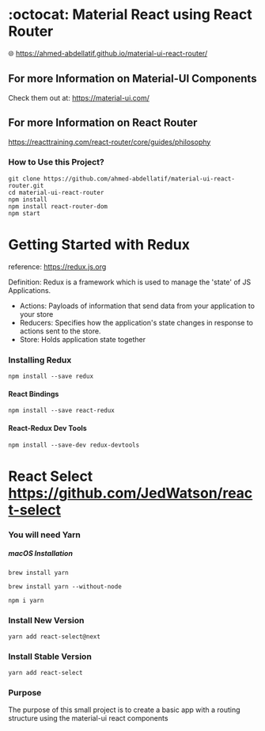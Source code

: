 # :octocat: Material React using React Router
:globe_with_meridians: https://ahmed-abdellatif.github.io/material-ui-react-router/


## For more Information on Material-UI Components
Check them out at: https://material-ui.com/


## For more Information on React Router
https://reacttraining.com/react-router/core/guides/philosophy


### How to Use this Project?

```
git clone https://github.com/ahmed-abdellatif/material-ui-react-router.git
cd material-ui-react-router
npm install
npm install react-router-dom
npm start
```

# Getting Started with Redux

reference: https://redux.js.org

Definition: Redux is a framework which is used to manage the 'state' of JS Applications.

- Actions: Payloads of information that send data from your application to your store
- Reducers: Specifies how the application's state changes in response to actions sent to the store.
- Store: Holds application state together

### Installing Redux

```
npm install --save redux
```

#### React Bindings
```
npm install --save react-redux
```

#### React-Redux Dev Tools

```
npm install --save-dev redux-devtools
```

# React Select https://github.com/JedWatson/react-select


### You will need Yarn

##### macOS Installation

```
brew install yarn
```

```
brew install yarn --without-node

```

```
npm i yarn
```

### Install New Version
```
yarn add react-select@next
```

### Install Stable Version
```
yarn add react-select
```






### Purpose
The purpose of this small project is to create a basic
app with a routing structure using the material-ui react components

